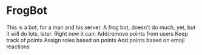# FrogBot
This is a bot, for a man and his server. A frog bot, doesn't do much, yet, but it will do lots, later.
Right now it can:
Add/remove points from users
Keep track of points
Assign roles based on points
Add points based on emoji reactions
